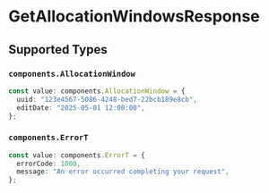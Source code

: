 # GetAllocationWindowsResponse


## Supported Types

### `components.AllocationWindow`

```typescript
const value: components.AllocationWindow = {
  uuid: "123e4567-5086-4248-bed7-22bcb189e8cb",
  editDate: "2025-05-01 12:00:00",
};
```

### `components.ErrorT`

```typescript
const value: components.ErrorT = {
  errorCode: 1000,
  message: "An error occurred completing your request",
};
```

